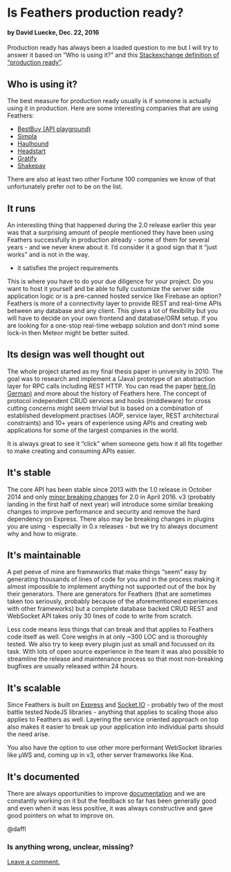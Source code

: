 # Is Feathers production ready?

#### by David Luecke, Dec. 22, 2016

Production ready has always been a loaded question to me but I will try to answer it
based on “Who is using it?” and this
[Stackexchange definition of “production ready”](http://softwareengineering.stackexchange.com/questions/61726/define-production-ready).

## Who is using it?

The best measure for production ready usually is if someone is actually using it in production.
Here are some interesting companies that are using Feathers:

- [BestBuy (API playground)](https://github.com/BestBuy/api-playground)
- [Simpla](https://www.simpla.io/)
- [Haulhound](https://haulhound.com/)
- [Headstart](http://www.headstartapp.com/)
- [Gratify](https://gratifyhq.com/)
- [Shakepay](https://shakepay.co/#/)

There are also at least two other Fortune 100 companies we know of
that unfortunately prefer not to be on the list.

## It runs

An interesting thing that happened during the 2.0 release earlier this year was that
a surprising amount of people mentioned they have been using Feathers successfully in production
already - some of them for several years - and we never knew about it.
I’d consider it a good sign that it “just works” and is not in the way.

- it satisfies the project requirements

This is where you have to do your due diligence for your project.
Do you want to host it yourself and be able to fully customize the server side application logic
or is a pre-canned hosted service like Firebase an option?
Feathers is more of a connectivity layer to provide REST and real-time APIs between any database
and any client.
This gives a lot of flexibility but you will have to decide on your own frontend
and database/ORM setup.
If you are looking for a one-stop real-time webapp solution
and don’t mind some lock-in then Meteor might be better suited.

## Its design was well thought out

The whole project started as my final thesis paper in university in 2010.
The goal was to research and implement a (Java) prototype of an abstraction layer
for RPC calls including REST HTTP. You can read the paper
[here (in German)](https://github.com/daffl/bsc.tex)
and more about the history of Feathers here.
The concept of protocol independent CRUD services and hooks (middleware) for cross cutting concerns
might seem trivial but is based on a combination of established development practises
(AOP, service layer, REST architectural constraints) and 10+ years of experience using APIs
and creating web applications for some of the largest companies in the world.

It is always great to see it “click” when someone gets how it all fits together to make creating and consuming APIs easier.

## It's stable

The core API has been stable since 2013 with the 1.0 release in October 2014 and only
[minor breaking changes](https://docs.feathersjs.com/guides/migrating.html)
for 2.0 in April 2016.
v3 (probably landing in the first half of next year) will introduce some similar breaking changes
to improve performance and security and remove the hard dependency on Express.
There also may be breaking changes in plugins you are using - especially in 0.x releases -
but we try to always document why and how to migrate.

## It's maintainable

A pet peeve of mine are frameworks that make things “seem” easy by generating thousands of lines of code for you
and in the process making it almost impossible to implement anything not supported out of the box by their generators.
There are generators for Feathers (that are sometimes taken too seriously,
probably because of the aforementioned experiences with other frameworks)
but a complete database backed CRUD REST and WebSocket API takes only 30 lines of code to write from scratch.

Less code means less things that can break and that applies to Feathers code itself as well.
Core weighs in at only ~300 LOC and is thoroughly tested.
We also try to keep every plugin just as small and focussed on its task.
With lots of open source experience in the team it was also possible to streamline the release and
maintenance process so that most non-breaking bugfixes are usually released within 24 hours.

## It's scalable

Since Feathers is built on
[Express](http://expressjs.com/) and 
[Socket.IO](http://socket.io/) - probably two of the most battle tested NodeJS libraries -
anything that applies to scaling those also applies to Feathers as well.
Layering the service oriented approach on top also makes it easier to break up your application
into individual parts should the need arise.

You also have the option to use other more performant WebSocket libraries like µWS and, coming up in v3, other server frameworks like Koa.

## It's documented

There are always opportunities to improve
[documentation](https://docs.feathersjs.com/)
and we are constantly working on it but the feedback so far has been generally good
and even when it was less positive, it was always constructive and gave good pointers on what to improve on.

@daffl

### Is anything wrong, unclear, missing?
[Leave a comment.](https://github.com/feathersjs/feathers-guide/issues/new?title=Comment:Step-Production-ready&body=Comment:Step-Production-ready)

